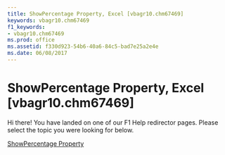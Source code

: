 ```yaml
---
title: ShowPercentage Property, Excel [vbagr10.chm67469]
keywords: vbagr10.chm67469
f1_keywords:
- vbagr10.chm67469
ms.prod: office
ms.assetid: f330d923-54b6-40a6-84c5-bad7e25a2e4e
ms.date: 06/08/2017
---
```



# ShowPercentage Property, Excel [vbagr10.chm67469]

Hi there! You have landed on one of our F1 Help redirector pages. Please select the topic you were looking for below.

[ShowPercentage Property](http://msdn.microsoft.com/library/32e2e547-8fb6-f3c7-3f61-a32a5d77d98d%28Office.15%29.aspx)

